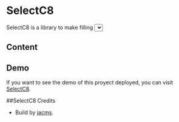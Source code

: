 # SelectC8
SelectC8 is a library to make filling <select> more user friendly.

## Content
 
## Demo
If you want to see the demo of this proyect deployed, you can visit [SelectC8](https://github.com/jacms/Select-C8).
 
##SelectC8 Credits
* Build by [jacms](https://github.com/jacms).
